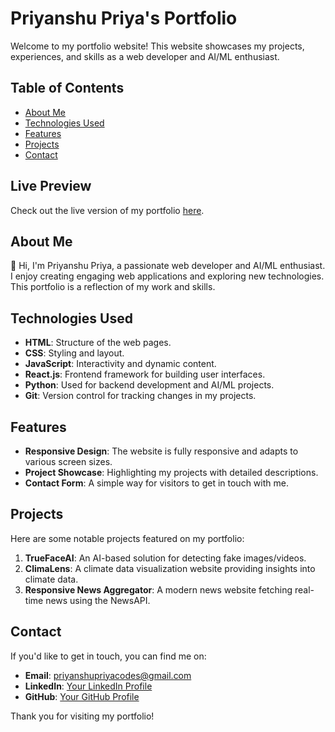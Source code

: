 # Priyanshu Priya's Portfolio

Welcome to my portfolio website! This website showcases my projects, experiences, and skills as a web developer and AI/ML enthusiast.

## Table of Contents

- [About Me](#about-me)
- [Technologies Used](#technologies-used)
- [Features](#features)
- [Projects](#projects)
- [Contact](#contact)

## Live Preview

Check out the live version of my portfolio [here](https://your-live-portfolio-link.com).

## About Me

👋 Hi, I'm Priyanshu Priya, a passionate web developer and AI/ML enthusiast. I enjoy creating engaging web applications and exploring new technologies. This portfolio is a reflection of my work and skills.

## Technologies Used

- **HTML**: Structure of the web pages.
- **CSS**: Styling and layout.
- **JavaScript**: Interactivity and dynamic content.
- **React.js**: Frontend framework for building user interfaces.
- **Python**: Used for backend development and AI/ML projects.
- **Git**: Version control for tracking changes in my projects.

## Features

- **Responsive Design**: The website is fully responsive and adapts to various screen sizes.
- **Project Showcase**: Highlighting my projects with detailed descriptions.
- **Contact Form**: A simple way for visitors to get in touch with me.

## Projects

Here are some notable projects featured on my portfolio:

1. **TrueFaceAI**: An AI-based solution for detecting fake images/videos.
2. **ClimaLens**: A climate data visualization website providing insights into climate data.
3. **Responsive News Aggregator**: A modern news website fetching real-time news using the NewsAPI.

## Contact

If you'd like to get in touch, you can find me on:
- **Email**: priyanshupriyacodes@gmail.com
- **LinkedIn**: [Your LinkedIn Profile](https://www.linkedin.com/in/priyanshu-priya)
- **GitHub**: [Your GitHub Profile](https://github.com/priyanshu-priya)

Thank you for visiting my portfolio!
